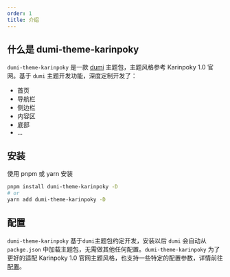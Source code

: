 ```yaml
---
order: 1
title: 介绍
---
```


## 什么是 dumi-theme-karinpoky

`dumi-theme-karinpoky` 是一款 [dumi][dumi-url] 主题包，主题风格参考 Karinpoky 1.0 官网。基于 `dumi` 主题开发功能，深度定制开发了：

- 首页
- 导航栏
- 侧边栏
- 内容区
- 底部
- ...

## 安装

使用 pnpm 或 yarn 安装

```bash
pnpm install dumi-theme-karinpoky -D
# or
yarn add dumi-theme-karinpoky -D
```

## 配置

`dumi-theme-karinpoky` 基于`dumi`主题包约定开发，安装以后 `dumi` 会自动从 `packge.json` 中加载主题包，无需做其他任何配置。`dumi-theme-karinpoky` 为了更好的适配 Karinpoky 1.0 官网主题风格，也支持一些特定的配置参数，详情前往[配置](/config/base)。

[dumi-url]: https://d.umijs.org/

